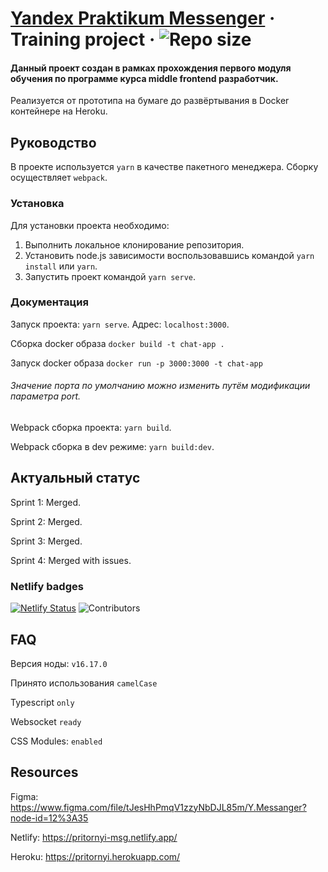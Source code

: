 # [Yandex Praktikum Messenger](https://github.com/OnexDev/middle.messenger.praktikum.yandex) &middot; Training project &middot; ![Repo size](https://img.shields.io/github/repo-size/onexdev/middle.messenger.praktikum.yandex)

#### Данный проект создан в рамках прохождения первого модуля обучения по программе курса middle frontend разработчик.

Реализуется от прототипа на бумаге до развёртывания в Docker контейнере на Heroku.

## Руководство

В проекте используется `yarn` в качестве пакетного менеджера. Сборку осуществляет `webpack`.

### Установка

Для установки проекта необходимо:

1. Выполнить локальное клонирование репозитория.
2. Установить node.js зависимости воспользовавшись командой `yarn install` или `yarn`.
3. Запустить проект командой `yarn serve`.

### Документация

Запуск проекта: `yarn serve`. Адрес: `localhost:3000`.

Сборка docker образа `docker build -t chat-app .`

Запуск docker образа `docker run -p 3000:3000 -t chat-app`


###### Значение порта по умолчанию можно изменить путём модификации параметра port.

Webpack сборка проекта: `yarn build`.

Webpack сборка в dev режиме: `yarn build:dev`.

## Актуальный статус

Sprint 1: Merged.

Sprint 2: Merged.

Sprint 3: Merged.

Sprint 4: Merged with issues.

### Netlify badges

[![Netlify Status](https://api.netlify.com/api/v1/badges/840fe653-3cee-4c38-99e6-56f885282e0f/deploy-status)](https://app.netlify.com/sites/pritornyi-msg/deploys)
![Contributors](https://img.shields.io/website?label=netlify&url=https%3A%2F%2Fpritornyi-msg.netlify.app%2F)

## FAQ 
Версия ноды: `v16.17.0`

Принято использования `camelCase`

Typescript `only`

Websocket `ready`

CSS Modules: `enabled`

## Resources

Figma: https://www.figma.com/file/tJesHhPmqV1zzyNbDJL85m/Y.Messanger?node-id=12%3A35

Netlify: https://pritornyi-msg.netlify.app/

Heroku: https://pritornyi.herokuapp.com/
